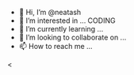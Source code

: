 - 👋 Hi, I’m @neatash
- 👀 I’m interested in ... CODING
- 🌱 I’m currently learning ...
- 💞️ I’m looking to collaborate on ...
- 📫 How to reach me ...

<!---
neatash/neatash is a ✨ special ✨ repository because its `README.md` (this file) appears on your GitHub profile.
You can click the Preview link to take a look at your changes.
--->
<
